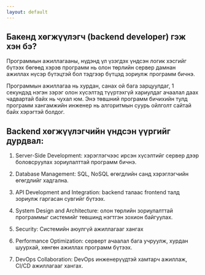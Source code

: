 ```yaml
---
layout: default
---
```

## Бакенд хөгжүүлэгч (backend developer) гэж хэн бэ?

Программын ажиллагааны, нүдэнд үл үзэгдэх үндсэн логик хэсгийг бүтээх бөгөөд хэрэв программ нь олон төрлийн сервер дамнан ажиллах нүсэр бүтэцтэй бол тэдгээр бүтцэд зориулж программ бичнэ. 

Программын ажиллагаа нь хурдан, санах ой бага зарцуулдаг, 1 секундэд нэгэн зэрэг олон хүсэлтэд түүртэхгүй хариулдаг ачаалал даах чадвартай байх нь чухал юм. Энэ төвшний программ бичихийн тулд программ хангамжийн инженер нь алгоритмын суурь ойлголт сайтай байх хэрэгтэй болдог.

## Backend хөгжүүлэгчийн үндсэн үүргийг дурдвал:

1. Server-Side Development: хэрэглэгчээс ирсэн хүсэлтийг сервер дээр боловсруулах зориулалттай программ бичнэ.

2. Database Management: SQL, NoSQL өгөгдлийн санд хэрэглэгчийн өгөгдлийг хадгална.

3. API Development and Integration: backend талаас frontend талд зориулж гаргасан сувгийг бүтээх.

4. System Design and Architecture: олон төрлийн зориулалттай программыг системийг төвшинд нэгтгэн зохион байгуулах.

5. Security: Системийн аюулгүй ажиллагааг хангах

6. Performance Optimization: серверт ачаалал бага учруулж, хурдан шуурхай, хөнгөн ажиллах программ бүтээх.

7. DevOps Collaboration: DevOps инженерүүдтэй хамтарч ажиллаж, CI/CD ажиллагааг хангах.
